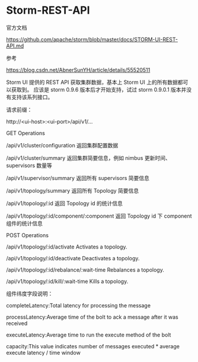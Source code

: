 # Storm-REST-API

官方文档

https://github.com/apache/storm/blob/master/docs/STORM-UI-REST-API.md

参考

https://blog.csdn.net/AbnerSunYH/article/details/55520511


Storm UI 提供的 REST API 获取集群数据，基本上 Storm UI 上的所有数据都可以获取到。
应该是 storm 0.9.6 版本后才开始支持，试过 storm 0.9.0.1 版本并没有支持该系列接口。



请求前缀：

http://\<ui-host>:\<ui-port>/api/v1/...



GET Operations

/api/v1/cluster/configuration     返回集群配置数据

/api/v1/cluster/summary                   返回集群简要信息，例如 nimbus 更新时间、supervisors 数量等

/api/v1/supervisor/summary            返回所有 supervisors 简要信息

/api/v1/topology/summary                 返回所有 Topology 简要信息

/api/v1/topology/:id                          返回 Topology id 的统计信息

/api/v1/topology/:id/component/:component   返回 Topology id 下 component 组件的统计信息



POST Operations

/api/v1/topology/:id/activate                              Activates a topology.

/api/v1/topology/:id/deactivate                          Deactivates a topology.

/api/v1/topology/:id/rebalance/:wait-time   Rebalances a topology.

/api/v1/topology/:id/kill/:wait-time               Kills a topology.



组件纬度字段说明：

completeLatency:Total latency for processing the message
  
processLatency:Average time of the bolt to ack a message after it was received

executeLatency:Average time to run the execute method of the bolt

capacity:This value indicates number of messages executed * average execute latency / time window



